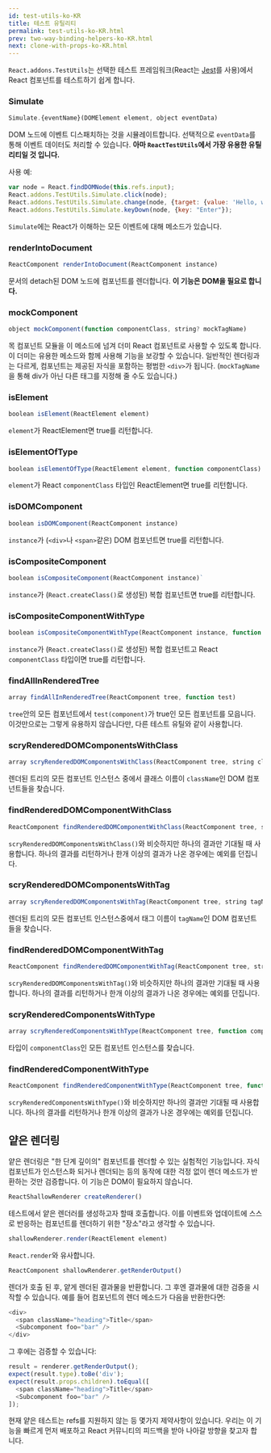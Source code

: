 ```yaml
---
id: test-utils-ko-KR
title: 테스트 유틸리티
permalink: test-utils-ko-KR.html
prev: two-way-binding-helpers-ko-KR.html
next: clone-with-props-ko-KR.html
---
```


`React.addons.TestUtils`는 선택한 테스트 프레임워크(React는 [Jest](http://facebook.github.io/jest/)를 사용)에서 React 컴포넌트를 테스트하기 쉽게 합니다.

### Simulate

```javascript
Simulate.{eventName}(DOMElement element, object eventData)
```

DOM 노드에 이벤트 디스패치하는 것을 시뮬레이트합니다. 선택적으로 `eventData`를 통해 이벤트 데이터도 처리할 수 있습니다. **아마 `ReactTestUtils`에서 가장 유용한 유틸리티일 것 입니다.**

사용 예:

```javascript
var node = React.findDOMNode(this.refs.input);
React.addons.TestUtils.Simulate.click(node);
React.addons.TestUtils.Simulate.change(node, {target: {value: 'Hello, world'}});
React.addons.TestUtils.Simulate.keyDown(node, {key: "Enter"});
```

`Simulate`에는 React가 이해하는 모든 이벤트에 대해 메소드가 있습니다.

### renderIntoDocument

```javascript
ReactComponent renderIntoDocument(ReactComponent instance)
```

문서의 detach된 DOM 노드에 컴포넌트를 렌더합니다. **이 기능은 DOM을 필요로 합니다.**

### mockComponent

```javascript
object mockComponent(function componentClass, string? mockTagName)
```

목 컴포넌트 모듈을 이 메소드에 넘겨 더미 React 컴포넌트로 사용할 수 있도록 합니다. 이 더미는 유용한 메소드와 함께 사용해 기능을 보강할 수 있습니다. 일반적인 렌더링과는 다르게, 컴포넌트는 제공된 자식을 포함하는 평범한  `<div>`가 됩니다. (`mockTagName`을 통해 div가 아닌 다른 태그를 지정해 줄 수도 있습니다.)

### isElement

```javascript
boolean isElement(ReactElement element)
```

`element`가 ReactElement면 true를 리턴합니다.

### isElementOfType

```javascript
boolean isElementOfType(ReactElement element, function componentClass)
```

`element`가 React `componentClass` 타입인 ReactElement면 true를 리턴합니다.

### isDOMComponent

```javascript
boolean isDOMComponent(ReactComponent instance)
```

`instance`가 (`<div>`나 `<span>`같은) DOM 컴포넌트면 true를 리턴합니다.

### isCompositeComponent

```javascript
boolean isCompositeComponent(ReactComponent instance)`
```

`instance`가 (`React.createClass()`로 생성된) 복합 컴포넌트면 true를 리턴합니다.

### isCompositeComponentWithType

```javascript
boolean isCompositeComponentWithType(ReactComponent instance, function componentClass)
```

`instance`가 (`React.createClass()`로 생성된) 복합 컴포넌트고 React `componentClass` 타입이면 true를 리턴합니다.

### findAllInRenderedTree

```javascript
array findAllInRenderedTree(ReactComponent tree, function test)
```

`tree`안의 모든 컴포넌트에서 `test(component)`가 true인 모든 컴포넌트를 모읍니다. 이것만으로는 그렇게 유용하지 않습니다만, 다른 테스트 유틸와 같이 사용합니다.

### scryRenderedDOMComponentsWithClass

```javascript
array scryRenderedDOMComponentsWithClass(ReactComponent tree, string className)
```
렌더된 트리의 모든 컴포넌트 인스턴스 중에서 클래스 이름이 `className`인 DOM 컴포넌트들을 찾습니다.

### findRenderedDOMComponentWithClass

```javascript
ReactComponent findRenderedDOMComponentWithClass(ReactComponent tree, string className)
```

`scryRenderedDOMComponentsWithClass()`와 비슷하지만 하나의 결과만 기대될 때 사용합니다. 하나의 결과를 리턴하거나 한개 이상의 결과가 나온 경우에는 예외를 던집니다.

### scryRenderedDOMComponentsWithTag

```javascript
array scryRenderedDOMComponentsWithTag(ReactComponent tree, string tagName)
```

렌더된 트리의 모든 컴포넌트 인스턴스중에서 태그 이름이 `tagName`인 DOM 컴포넌트들을 찾습니다.

### findRenderedDOMComponentWithTag

```javascript
ReactComponent findRenderedDOMComponentWithTag(ReactComponent tree, string tagName)
```

`scryRenderedDOMComponentsWithTag()`와 비슷하지만 하나의 결과만 기대될 때 사용합니다. 하나의 결과를 리턴하거나 한개 이상의 결과가 나온 경우에는 예외를 던집니다.

### scryRenderedComponentsWithType

```javascript
array scryRenderedComponentsWithType(ReactComponent tree, function componentClass)
```

타입이 `componentClass`인 모든 컴포넌트 인스턴스를 찾습니다.

### findRenderedComponentWithType

```javascript
ReactComponent findRenderedComponentWithType(ReactComponent tree, function componentClass)
```

`scryRenderedComponentsWithType()`와 비슷하지만 하나의 결과만 기대될 때 사용합니다. 하나의 결과를 리턴하거나 한개 이상의 결과가 나온 경우에는 예외를 던집니다.

## 얕은 렌더링

얕은 렌더링은 "한 단계 깊이의" 컴포넌트를 렌더할 수 있는 실험적인 기능입니다. 자식 컴포넌트가 인스턴스화 되거나 렌더되는 등의 동작에 대한 걱정 없이 렌더 메소드가 반환하는 것만 검증합니다. 이 기능은 DOM이 필요하지 않습니다.

```javascript
ReactShallowRenderer createRenderer()
```

테스트에서 얕은 렌더러를 생성하고자 할때 호출합니다. 이를 이벤트와 업데이트에 스스로 반응하는 컴포넌트를 렌더하기 위한 "장소"라고 생각할 수 있습니다.

```javascript
shallowRenderer.render(ReactElement element)
```

`React.render`와 유사합니다.

```javascript
ReactComponent shallowRenderer.getRenderOutput()
```

렌더가 호출 된 후, 얕게 렌더된 결과물을 반환합니다. 그 후엔 결과물에 대한 검증을 시작할 수 있습니다. 예를 들어 컴포넌트의 렌더 메소드가 다음을 반환한다면:

```javascript
<div>
  <span className="heading">Title</span>
  <Subcomponent foo="bar" />
</div>
```

그 후에는 검증할 수 있습니다:

```javascript
result = renderer.getRenderOutput();
expect(result.type).toBe('div');
expect(result.props.children).toEqual([
  <span className="heading">Title</span>
  <Subcomponent foo="bar" />
]);
```

현재 얕은 테스트는 refs를 지원하지 않는 등 몇가지 제약사항이 있습니다. 우리는 이 기능을 빠르게 먼저 배포하고 React 커뮤니티의 피드백을 받아 나아갈 방향을 찾고자 합니다.
